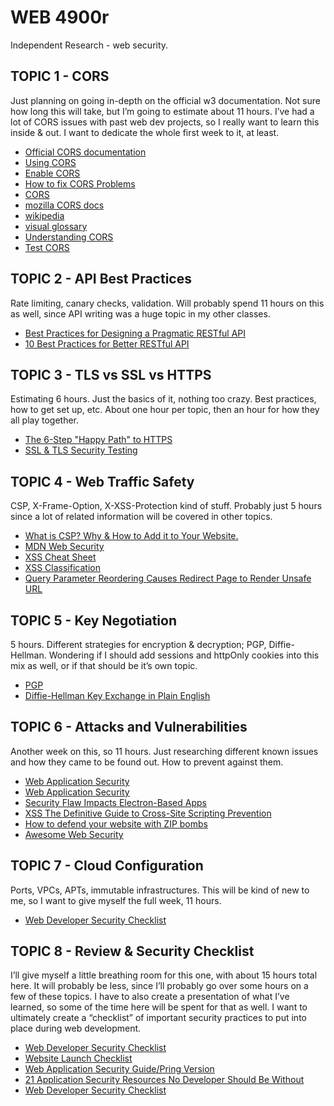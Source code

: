 # WEB 4900r
Independent Research - web security.

## TOPIC 1 - CORS
Just planning on going in-depth on the official w3 documentation. Not sure how long this will take, but I’m going to estimate about 11 hours. I’ve had a lot of CORS issues with past web dev projects, so I really want to learn this inside & out. I want to dedicate the whole first week to it, at least.
* [Official CORS documentation](https://www.w3.org/TR/cors/)
* [Using CORS](https://www.html5rocks.com/en/tutorials/cors/)
* [Enable CORS](https://enable-cors.org/)
* [How to fix CORS Problems](http://restlet.com/company/blog/2016/09/27/how-to-fix-cors-problems/)
* [CORS](https://expressionengine.com/learn/cross-origin-resource-sharing-cors)
* [mozilla CORS docs](https://developer.mozilla.org/en-US/docs/Web/HTTP/CORS)
* [wikipedia](https://en.wikipedia.org/wiki/Cross-origin_resource_sharing)
* [visual glossary](https://www.maxcdn.com/one/visual-glossary/cors/)
* [Understanding CORS](https://spring.io/understanding/CORS)
* [Test CORS](https://www.test-cors.org/)

## TOPIC 2 - API Best Practices
Rate limiting, canary checks, validation. Will probably spend 11 hours on this as well, since API writing was a huge topic in my other classes.
* [Best Practices for Designing a Pragmatic RESTful API](https://www.vinaysahni.com/best-practices-for-a-pragmatic-restful-api)
* [10 Best Practices for Better RESTful API](https://blog.mwaysolutions.com/2014/06/05/10-best-practices-for-better-restful-api/)

## TOPIC 3 - TLS vs SSL vs HTTPS
Estimating 6 hours. Just the basics of it, nothing too crazy.  Best practices, how to get set up, etc. About one hour per topic, then an hour for how they all play together.
* [The 6-Step "Happy Path" to HTTPS](https://www.troyhunt.com/the-6-step-happy-path-to-https/)
* [SSL & TLS Security Testing](https://www.aptive.co.uk/blog/tls-ssl-security-testing/)

## TOPIC 4 - Web Traffic Safety
CSP, X-Frame-Option, X-XSS-Protection kind of stuff. Probably just 5 hours since a lot of related information will be covered in other topics.
* [What is CSP? Why & How to Add it to Your Website.](https://dev.to/mattferderer/what-is-csp-why--how-to-add-it-to-your-website-28df)
* [MDN Web Security](https://developer.mozilla.org/en-US/docs/Web/Security)
* [XSS Cheat Sheet](https://leanpub.com/xss)
* [XSS Classification](http://www.xssed.com/xssinfo)
* [Query Parameter Reordering Causes Redirect Page to Render Unsafe URL](https://hackerone.com/reports/293689)

## TOPIC 5 - Key Negotiation
5 hours. Different strategies for encryption & decryption; PGP, Diffie-Hellman.  Wondering if I should add sessions and httpOnly cookies into this mix as well, or if that should be it’s own topic.
* [PGP](https://en.wikipedia.org/wiki/Pretty_Good_Privacy)
* [Diffie-Hellman Key Exchange in Plain English](https://security.stackexchange.com/questions/45963/diffie-hellman-key-exchange-in-plain-english)

## TOPIC 6 - Attacks and Vulnerabilities
Another week on this, so 11 hours. Just researching different known issues and how they came to be found out. How to prevent against them. 
* [Web Application Security](https://msdn.microsoft.com/en-us/library/ff649461.aspx)
* [Web Application Security](https://en.wikipedia.org/wiki/Web_application_security)
* [Security Flaw Impacts Electron-Based Apps](https://www.bleepingcomputer.com/news/security/security-flaw-impacts-electron-based-apps/)
* [XSS The Definitive Guide to Cross-Site Scripting Prevention](https://www.checkmarx.com/2015/04/14/xss-the-definitive-guide-to-cross-site-scripting-prevention/)
* [How to defend your website with ZIP bombs](https://blog.haschek.at/2017/how-to-defend-your-website-with-zip-bombs.html)
* [Awesome Web Security](https://github.com/qazbnm456/awesome-web-security)

## TOPIC 7 - Cloud Configuration
Ports, VPCs, APTs, immutable infrastructures. This will be kind of new to me, so I want to give myself the full week, 11 hours.
* [Web Developer Security Checklist](https://dev.to/powerdowncloud/web-developer-security-checklist-1knh?utm_source=digest_mailer&utm_medium=email&utm_campaign=digest_email)

## TOPIC 8 - Review & Security Checklist
I’ll give myself a little breathing room for this one, with about 15 hours total here. It will probably be less, since I’ll probably go over some hours on a few of these topics. I have to also create a presentation of what I’ve learned, so some of the time here will be spent for that as well. I want to ultimately create a “checklist” of important security practices to put into place during web development.
* [Web Developer Security Checklist](https://dev.to/powerdowncloud/web-developer-security-checklist-1knh?utm_source=digest_mailer&utm_medium=email&utm_campaign=digest_email)
* [Website Launch Checklist](https://websitelaunchchecklist.com/)
* [Web Application Security Guide/Pring Version](https://en.wikibooks.org/wiki/Web_Application_Security_Guide/Print_version)
* [21 Application Security Resources No Developer Should Be Without](https://www.checkmarx.com/2015/12/11/21-application-security-resources-no-developer-should-be-without/)
* [Web Developer Security Checklist](https://www.powerdown.io/blog/posts/stories/web-developer-security-checklist.html)
